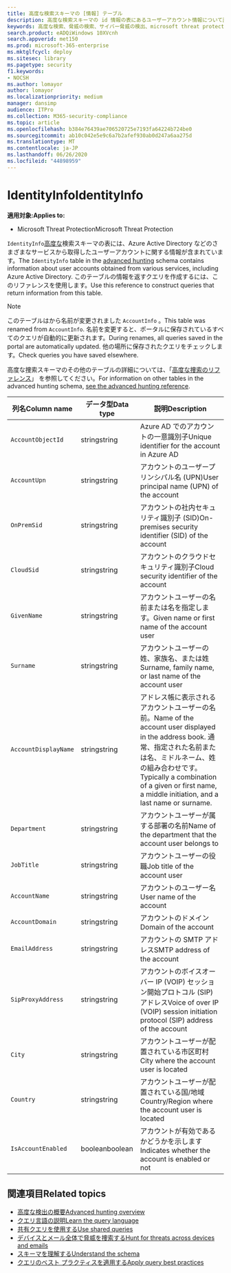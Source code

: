 ```yaml
---
title: 高度な検索スキーマの [情報] テーブル
description: 高度な検索スキーマの id 情報の表にあるユーザーアカウント情報について説明します。
keywords: 高度な検索、脅威の検索、サイバー脅威の検出、microsoft threat protection、microsoft 365、mtp、m365、search、query、テレメトリ、スキーマ参照、kusto、table、column、data type、description、AccountInfo、identity Info、account
search.product: eADQiWindows 10XVcnh
search.appverid: met150
ms.prod: microsoft-365-enterprise
ms.mktglfcycl: deploy
ms.sitesec: library
ms.pagetype: security
f1.keywords:
- NOCSH
ms.author: lomayor
author: lomayor
ms.localizationpriority: medium
manager: dansimp
audience: ITPro
ms.collection: M365-security-compliance
ms.topic: article
ms.openlocfilehash: b384e76439ae706520725e7193fa64224b724be0
ms.sourcegitcommit: ab10c042e5e9c6a7b2afef930ab0d247a6aa275d
ms.translationtype: MT
ms.contentlocale: ja-JP
ms.lasthandoff: 06/26/2020
ms.locfileid: "44898959"
---
```

# <a name="identityinfo"></a><span data-ttu-id="ae5a8-104">IdentityInfo</span><span class="sxs-lookup"><span data-stu-id="ae5a8-104">IdentityInfo</span></span>

<span data-ttu-id="ae5a8-105">**適用対象:**</span><span class="sxs-lookup"><span data-stu-id="ae5a8-105">**Applies to:**</span></span>
- <span data-ttu-id="ae5a8-106">Microsoft Threat Protection</span><span class="sxs-lookup"><span data-stu-id="ae5a8-106">Microsoft Threat Protection</span></span>

<span data-ttu-id="ae5a8-107">`IdentityInfo`[高度な](advanced-hunting-overview.md)検索スキーマの表には、Azure Active Directory などのさまざまなサービスから取得したユーザーアカウントに関する情報が含まれています。</span><span class="sxs-lookup"><span data-stu-id="ae5a8-107">The `IdentityInfo` table in the [advanced hunting](advanced-hunting-overview.md) schema contains information about user accounts obtained from various services, including Azure Active Directory.</span></span> <span data-ttu-id="ae5a8-108">このテーブルの情報を返すクエリを作成するには、このリファレンスを使用します。</span><span class="sxs-lookup"><span data-stu-id="ae5a8-108">Use this reference to construct queries that return information from this table.</span></span>

>[!NOTE]
><span data-ttu-id="ae5a8-109">このテーブルはから名前が変更されました `AccountInfo` 。</span><span class="sxs-lookup"><span data-stu-id="ae5a8-109">This table was renamed from `AccountInfo`.</span></span> <span data-ttu-id="ae5a8-110">名前を変更すると、ポータルに保存されているすべてのクエリが自動的に更新されます。</span><span class="sxs-lookup"><span data-stu-id="ae5a8-110">During renames, all queries saved in the portal are automatically updated.</span></span> <span data-ttu-id="ae5a8-111">他の場所に保存されたクエリをチェックします。</span><span class="sxs-lookup"><span data-stu-id="ae5a8-111">Check queries you have saved elsewhere.</span></span>

<span data-ttu-id="ae5a8-112">高度な捜索スキーマのその他のテーブルの詳細については、「[高度な捜索のリファレンス](advanced-hunting-schema-tables.md)」 を参照してください。</span><span class="sxs-lookup"><span data-stu-id="ae5a8-112">For information on other tables in the advanced hunting schema, [see the advanced hunting reference](advanced-hunting-schema-tables.md).</span></span>

| <span data-ttu-id="ae5a8-113">列名</span><span class="sxs-lookup"><span data-stu-id="ae5a8-113">Column name</span></span> | <span data-ttu-id="ae5a8-114">データ型</span><span class="sxs-lookup"><span data-stu-id="ae5a8-114">Data type</span></span> | <span data-ttu-id="ae5a8-115">説明</span><span class="sxs-lookup"><span data-stu-id="ae5a8-115">Description</span></span> |
|-------------|-----------|-------------|
| `AccountObjectId` | <span data-ttu-id="ae5a8-116">string</span><span class="sxs-lookup"><span data-stu-id="ae5a8-116">string</span></span> | <span data-ttu-id="ae5a8-117">Azure AD でのアカウントの一意識別子</span><span class="sxs-lookup"><span data-stu-id="ae5a8-117">Unique identifier for the account in Azure AD</span></span> |
| `AccountUpn` | <span data-ttu-id="ae5a8-118">string</span><span class="sxs-lookup"><span data-stu-id="ae5a8-118">string</span></span> | <span data-ttu-id="ae5a8-119">アカウントのユーザープリンシパル名 (UPN)</span><span class="sxs-lookup"><span data-stu-id="ae5a8-119">User principal name (UPN) of the account</span></span> |
| `OnPremSid` | <span data-ttu-id="ae5a8-120">string</span><span class="sxs-lookup"><span data-stu-id="ae5a8-120">string</span></span> | <span data-ttu-id="ae5a8-121">アカウントの社内セキュリティ識別子 (SID)</span><span class="sxs-lookup"><span data-stu-id="ae5a8-121">On-premises security identifier (SID) of the account</span></span> |
| `CloudSid` | <span data-ttu-id="ae5a8-122">string</span><span class="sxs-lookup"><span data-stu-id="ae5a8-122">string</span></span> | <span data-ttu-id="ae5a8-123">アカウントのクラウドセキュリティ識別子</span><span class="sxs-lookup"><span data-stu-id="ae5a8-123">Cloud security identifier of the account</span></span> |
| `GivenName` | <span data-ttu-id="ae5a8-124">string</span><span class="sxs-lookup"><span data-stu-id="ae5a8-124">string</span></span> | <span data-ttu-id="ae5a8-125">アカウントユーザーの名前または名を指定します。</span><span class="sxs-lookup"><span data-stu-id="ae5a8-125">Given name or first name of the account user</span></span> |
| `Surname` | <span data-ttu-id="ae5a8-126">string</span><span class="sxs-lookup"><span data-stu-id="ae5a8-126">string</span></span> | <span data-ttu-id="ae5a8-127">アカウントユーザーの姓、家族名、または姓</span><span class="sxs-lookup"><span data-stu-id="ae5a8-127">Surname, family name, or last name of the account user</span></span> |
| `AccountDisplayName` | <span data-ttu-id="ae5a8-128">string</span><span class="sxs-lookup"><span data-stu-id="ae5a8-128">string</span></span> | <span data-ttu-id="ae5a8-129">アドレス帳に表示されるアカウントユーザーの名前。</span><span class="sxs-lookup"><span data-stu-id="ae5a8-129">Name of the account user displayed in the address book.</span></span> <span data-ttu-id="ae5a8-130">通常、指定された名前または名、ミドルネーム、姓の組み合わせです。</span><span class="sxs-lookup"><span data-stu-id="ae5a8-130">Typically a combination of a given or first name, a middle initiation, and a last name or surname.</span></span> |
| `Department` | <span data-ttu-id="ae5a8-131">string</span><span class="sxs-lookup"><span data-stu-id="ae5a8-131">string</span></span> | <span data-ttu-id="ae5a8-132">アカウントユーザーが属する部署の名前</span><span class="sxs-lookup"><span data-stu-id="ae5a8-132">Name of the department that the account user belongs to</span></span> |
| `JobTitle` | <span data-ttu-id="ae5a8-133">string</span><span class="sxs-lookup"><span data-stu-id="ae5a8-133">string</span></span> | <span data-ttu-id="ae5a8-134">アカウントユーザーの役職</span><span class="sxs-lookup"><span data-stu-id="ae5a8-134">Job title of the account user</span></span> |
| `AccountName` | <span data-ttu-id="ae5a8-135">string</span><span class="sxs-lookup"><span data-stu-id="ae5a8-135">string</span></span> | <span data-ttu-id="ae5a8-136">アカウントのユーザー名</span><span class="sxs-lookup"><span data-stu-id="ae5a8-136">User name of the account</span></span> |
| `AccountDomain` | <span data-ttu-id="ae5a8-137">string</span><span class="sxs-lookup"><span data-stu-id="ae5a8-137">string</span></span> | <span data-ttu-id="ae5a8-138">アカウントのドメイン</span><span class="sxs-lookup"><span data-stu-id="ae5a8-138">Domain of the account</span></span> |
| `EmailAddress` | <span data-ttu-id="ae5a8-139">string</span><span class="sxs-lookup"><span data-stu-id="ae5a8-139">string</span></span> | <span data-ttu-id="ae5a8-140">アカウントの SMTP アドレス</span><span class="sxs-lookup"><span data-stu-id="ae5a8-140">SMTP address of the account</span></span> |
| `SipProxyAddress` | <span data-ttu-id="ae5a8-141">string</span><span class="sxs-lookup"><span data-stu-id="ae5a8-141">string</span></span> | <span data-ttu-id="ae5a8-142">アカウントのボイスオーバー IP (VOIP) セッション開始プロトコル (SIP) アドレス</span><span class="sxs-lookup"><span data-stu-id="ae5a8-142">Voice of over IP (VOIP) session initiation protocol (SIP) address of the account</span></span> |
| `City` | <span data-ttu-id="ae5a8-143">string</span><span class="sxs-lookup"><span data-stu-id="ae5a8-143">string</span></span> | <span data-ttu-id="ae5a8-144">アカウントユーザーが配置されている市区町村</span><span class="sxs-lookup"><span data-stu-id="ae5a8-144">City where the account user is located</span></span> |
| `Country` | <span data-ttu-id="ae5a8-145">string</span><span class="sxs-lookup"><span data-stu-id="ae5a8-145">string</span></span> | <span data-ttu-id="ae5a8-146">アカウントユーザーが配置されている国/地域</span><span class="sxs-lookup"><span data-stu-id="ae5a8-146">Country/Region where the account user is located</span></span> |
| `IsAccountEnabled` | <span data-ttu-id="ae5a8-147">boolean</span><span class="sxs-lookup"><span data-stu-id="ae5a8-147">boolean</span></span> | <span data-ttu-id="ae5a8-148">アカウントが有効であるかどうかを示します</span><span class="sxs-lookup"><span data-stu-id="ae5a8-148">Indicates whether the account is enabled or not</span></span> |

## <a name="related-topics"></a><span data-ttu-id="ae5a8-149">関連項目</span><span class="sxs-lookup"><span data-stu-id="ae5a8-149">Related topics</span></span>
- [<span data-ttu-id="ae5a8-150">高度な検出の概要</span><span class="sxs-lookup"><span data-stu-id="ae5a8-150">Advanced hunting overview</span></span>](advanced-hunting-overview.md)
- [<span data-ttu-id="ae5a8-151">クエリ言語の説明</span><span class="sxs-lookup"><span data-stu-id="ae5a8-151">Learn the query language</span></span>](advanced-hunting-query-language.md)
- [<span data-ttu-id="ae5a8-152">共有クエリを使用する</span><span class="sxs-lookup"><span data-stu-id="ae5a8-152">Use shared queries</span></span>](advanced-hunting-shared-queries.md)
- [<span data-ttu-id="ae5a8-153">デバイスとメール全体で脅威を捜索する</span><span class="sxs-lookup"><span data-stu-id="ae5a8-153">Hunt for threats across devices and emails</span></span>](advanced-hunting-query-emails-devices.md)
- [<span data-ttu-id="ae5a8-154">スキーマを理解する</span><span class="sxs-lookup"><span data-stu-id="ae5a8-154">Understand the schema</span></span>](advanced-hunting-schema-tables.md)
- [<span data-ttu-id="ae5a8-155">クエリのベスト プラクティスを適用する</span><span class="sxs-lookup"><span data-stu-id="ae5a8-155">Apply query best practices</span></span>](advanced-hunting-best-practices.md)
